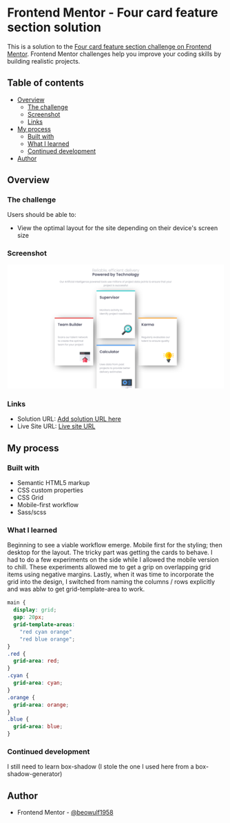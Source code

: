 # Frontend Mentor - Four card feature section solution

This is a solution to the [Four card feature section challenge on Frontend Mentor](https://www.frontendmentor.io/challenges/four-card-feature-section-weK1eFYK). Frontend Mentor challenges help you improve your coding skills by building realistic projects.

## Table of contents

- [Overview](#overview)
  - [The challenge](#the-challenge)
  - [Screenshot](#screenshot)
  - [Links](#links)
- [My process](#my-process)
  - [Built with](#built-with)
  - [What I learned](#what-i-learned)
  - [Continued development](#continued-development)
- [Author](#author)

## Overview

### The challenge

Users should be able to:

- View the optimal layout for the site depending on their device's screen size

### Screenshot

![Screenshot](app/assets/images/Screenshot%202023-11-04%20%20Four%20card%20feature%20section.png)

### Links

- Solution URL: [Add solution URL here](https://your-solution-url.com)
- Live Site URL: [Live site URL](https://resilient-pie-e4d105.netlify.app/)

## My process

### Built with

- Semantic HTML5 markup
- CSS custom properties
- CSS Grid
- Mobile-first workflow
- Sass/scss

### What I learned

Beginning to see a viable workflow emerge. Mobile first for the styling; then desktop for the layout. The tricky part was getting the cards to behave.
I had to do a few experiments on the side while I allowed the mobile version to chill. These experiments allowed me to get a grip on overlapping grid items using negative margins.
Lastly, when it was time to incorporate the grid into the design, I switched from naming the columns / rows explicitly and was ablw to get grid-template-area to work.

```css
main {
  display: grid;
  gap: 20px;
  grid-template-areas:
    "red cyan orange"
    "red blue orange";
}
.red {
  grid-area: red;
}
.cyan {
  grid-area: cyan;
}
.orange {
  grid-area: orange;
}
.blue {
  grid-area: blue;
}
```

### Continued development

I still need to learn box-shadow (I stole the one I used here from a box-shadow-generator)

## Author

- Frontend Mentor - [@beowulf1958](https://www.frontendmentor.io/profile/beowulf1958)
